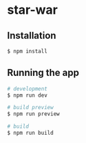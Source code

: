 # star-war

## Installation

```bash
$ npm install
```

## Running the app

```bash
# development
$ npm run dev

# build preview
$ npm run preview

# build
$ npm run build
```